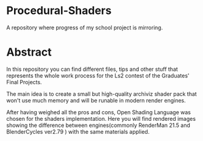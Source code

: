 # Procedural-Shaders
A repository where progress of my school project is mirroring.

# Abstract
In this repository you can find different files, tips and other stuff that represents the whole work process for the Ls2 contest of the Graduates' Final Projects.

The main idea is to create a small but high-quality archiviz shader pack that won't use much memory and will be runable in modern render engines.

After having weighed all the pros and cons, Open Shading Language was chosen for the shaders implementation. Here you will find rendered images showing the difference between engines(commonly RenderMan 21.5 and BlenderCycles ver2.79 ) with the same materials applied.
